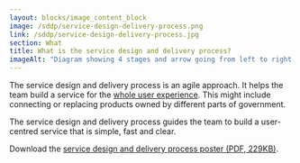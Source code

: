 ```yaml
---
layout: blocks/image_content_block
image: /sddp/service-design-delivery-process.png
link: /sddp/service-design-delivery-process.jpg
section: What
title: What is the service design and delivery process?
imageAlt: "Diagram showing 4 stages and arrow going from left to right: Discovery stage and image of computer and speech bubbles; Alpha stage and 2 people; Beta stage and 4 people; Live stage, a computer with a smiley face and 8 people."
---
```


The service design and delivery process is an agile approach. It helps the team build a service for the [whole user experience](/service-design-delivery-process/whole-user-experience/). This might include connecting or replacing products owned by different parts of government.

The service design and delivery process guides the team to build a user-centred service that is simple, fast and clear.

Download the [service design and delivery process poster (PDF, 229KB)](../assets/files/service-design-delivery-process/service-design-delivery-process-poster.pdf).
